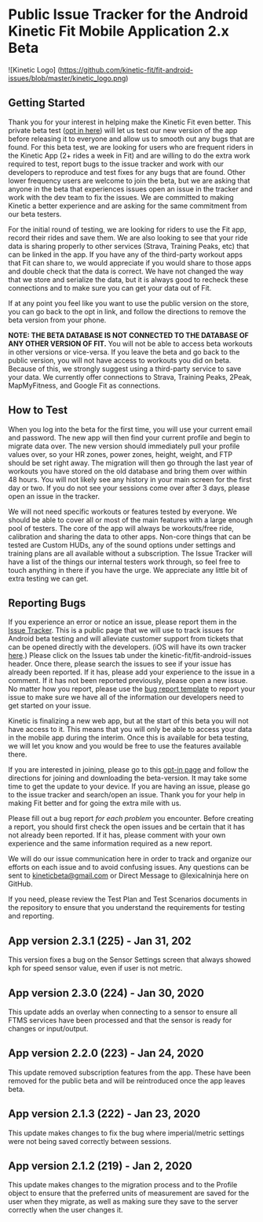 # Public Issue Tracker for the Android Kinetic Fit Mobile Application 2.x Beta

![Kinetic Logo]
(https://github.com/kinetic-fit/fit-android-issues/blob/master/kinetic_logo.png)
## Getting Started
Thank you for your interest in helping make the Kinetic Fit even better. This private beta test ([opt in here](https://play.google.com/apps/testing/com.kinetic.fit)) will let us test our new version of the app before releasing it to everyone and allow us to smooth out any bugs that are found. For this beta test, we are looking for users who are frequent riders in the Kinetic App (2+ rides a week in Fit) and are willing to do the extra work required to test, report bugs to the issue tracker and work with our developers to reproduce and test fixes for any bugs that are found. Other lower frequency users are welcome to join the beta, but we are asking that anyone in the beta that experiences issues open an issue in the tracker and work with the dev team to fix the issues. We are committed to making Kinetic a better experience and are asking for the same commitment from our beta testers.
 
For the initial round of testing, we are looking for riders to use the Fit app, record their rides and save them. We are also looking to see that your ride data is sharing properly to other services (Strava, Training Peaks, etc) that can be linked in the app. If you have any of the third-party workout apps that Fit can share to, we would appreciate if you would share to those apps and double check that the data is correct. We have not changed the way that we store and serialize the data, but it is always good to recheck these connections and to make sure you can get your data out of Fit.

If at any point you feel like you want to use the public version on the store, you can go back to the opt in link, and follow the directions to remove the beta version from your phone. 

**NOTE: THE BETA DATABASE IS NOT CONNECTED TO THE DATABASE OF ANY OTHER VERSION OF FIT.** You will not be able to access beta workouts in other versions or vice-versa. If you leave the beta and go back to the public version, you will not have access to workouts you did on beta. Because of this, we strongly suggest using a third-party service to save your data. We currently offer connections to Strava, Training Peaks, 2Peak, MapMyFitness, and Google Fit as connections.  
 
## How to Test
When you log into the beta for the first time, you will use your current email and password. The new app will then find your current profile and begin to migrate data over. The new version should immediately pull your profile values over, so your HR zones, power zones, height, weight, and FTP should be set right away. The migration will then go through the last year of workouts you have stored on the old database and bring them over within 48 hours. You will not likely see any history in your main screen for the first day or two. If you do not see your sessions come over after 3 days, please open an issue in the tracker.
 
We will not need specific workouts or features tested by everyone. We should be able to cover all or most of the main features with a large enough pool of testers. The core of the app will always be workouts/free ride, calibration and sharing the data to other apps. Non-core things that can be tested are Custom HUDs, any of the sound options under settings and training plans are all available without a subscription. The Issue Tracker will have a list of the things our internal testers work through, so feel free to touch anything in there if you have the urge. We appreciate any little bit of extra testing we can get.
 
## Reporting Bugs
If you experience an error or notice an issue, please report them in the [Issue Tracker](https://github.com/kinetic-fit/fit-android-issues). This is a public page that we will use to track issues for Android beta testing and will alleviate customer support from tickets that can be opened directly with the developers. (iOS will have its own tracker [here](https://github.com/kinetic-fit/fit-ios-issues).) Please click on the Issues tab under the kinetic-fit/fit-android-issues header. Once there, please search the issues to see if your issue has already been reported. If it has, please add your experience to the issue in a comment. If it has not been reported previously, please open a new issue. No matter how you report, please use the [bug report template](https://github.com/kinetic-fit/fit-android-issues/blob/master/.github/ISSUE_TEMPLATE/bug_report.md) to report your issue to make sure we have all of the information our developers need to get started on your issue.
 
Kinetic is finalizing a new web app, but at the start of this beta you will not have access to it. This means that you will only be able to access your data in the mobile app during the interim. Once this is available for beta testing, we will let you know and you would be free to use the features available there.
 
If you are interested in joining, please go to this [opt-in page](https://play.google.com/apps/testing/com.kinetic.fit) and follow the directions for joining and downloading the beta-version. It may take some time to get the update to your device. If you are having an issue, please go to the issue tracker and search/open an issue. Thank you for your help in making Fit better and for going the extra mile with us.


Please fill out a bug report *for each problem* you encounter. Before creating a report, you should first check the open issues and be certain that it has not already been reported. If it has, please comment with your own experience and the same information required as a new report.

We will do our issue communication here in order to track and organize our efforts on each issue and to avoid confusing issues. Any questions can be sent to kineticbeta@gmail.com or Direct Message to @lexicalninja here on GitHub.

If you need, please review the Test Plan and Test Scenarios documents in the repository to ensure that you understand the requirements for testing and reporting.

## App version 2.3.1 (225) - Jan 31, 202

This version fixes a bug on the Sensor Settings screen that always showed kph for speed sensor value, even if user is not metric.

## App version 2.3.0 (224) - Jan 30, 2020

This update adds an overlay when connecting to a sensor to ensure all FTMS services have been processed and that the sensor is ready for changes or input/output. 

## App version 2.2.0 (223) - Jan 24, 2020

This update removed subscription features from the app. These have been removed for the public beta and will be reintroduced once the app leaves beta.

## App version 2.1.3 (222) - Jan 23, 2020

This update makes changes to fix the bug where imperial/metric settings were not being saved correctly between sessions.

## App version 2.1.2 (219) - Jan 2, 2020

This update makes changes to the migration process and to the Profile object to ensure that the preferred units of measurement are saved for the user when they migrate, as well as making sure they save to the server correctly when the user changes it.
